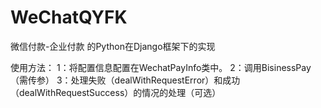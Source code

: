 # WeChatQYFK
微信付款-企业付款 的Python在Django框架下的实现

使用方法：
1：将配置信息配置在WechatPayInfo类中。
2：调用BisinessPay（需传参）
3：处理失败（dealWithRequestError）和成功（dealWithRequestSuccess）的情况的处理（可选）
